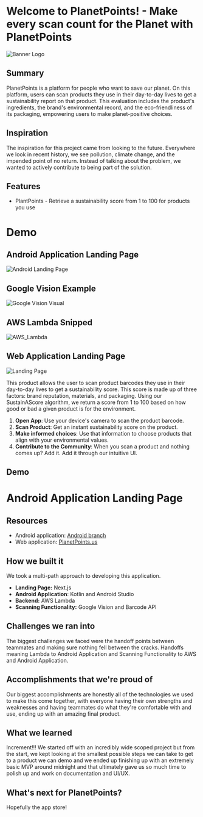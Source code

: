 # Welcome to PlanetPoints! - Make every scan count for the Planet with PlanetPoints

![Banner Logo](https://github.com/TheManWhoLikesToCode/PlanetPoints/blob/main/banner_logo.png)

## Summary

PlanetPoints is a platform for people who want to save our planet. On this platform, users can scan products they use in their day-to-day lives to get a sustainability report on that product. This evaluation includes the product's ingredients, the brand's environmental record, and the eco-friendliness of its packaging, empowering users to make planet-positive choices.

## Inspiration

The inspiration for this project came from looking to the future. Everywhere we look in recent history, we see pollution, climate change, and the impended point of no return. Instead of talking about the problem, we wanted to actively contribute to being part of the solution.

## Features

- PlantPoints - Retrieve a sustainability score from 1 to 100 for products you use

# Demo

## Android Application Landing Page
![Android Landing Page](https://github.com/TheManWhoLikesToCode/PlanetPoints/blob/main/android_applicaiton_demo.png)

## Google Vision Example
![Google Vision Visual](https://github.com/TheManWhoLikesToCode/PlanetPoints/blob/main/google_vision_demo.png)

## AWS Lambda Snipped
![AWS_Lambda](https://github.com/TheManWhoLikesToCode/PlanetPoints/blob/main/lambda_functions_demo.png)

## Web Application Landing Page
![Landing Page](https://github.com/TheManWhoLikesToCode/PlanetPoints/blob/main/webapp_demo.png)

This product allows the user to scan product barcodes they use in their day-to-day lives to get a sustainability score. This score is made up of three factors: brand reputation, materials, and packaging. Using our SustainAScore algorithm, we return a score from 1 to 100 based on how good or bad a given product is for the environment.

1. **Open App**: Use your device's camera to scan the product barcode.
2. **Scan Product**: Get an instant sustainability score on the product.
3. **Make informed choices**: Use that information to choose products that align with your environmental values.
4. **Contribute to the Community**: When you scan a product and nothing comes up? Add it. Add it through our intuitive UI.

## Demo

# Android Application Landing Page
## Resources

- Android application: [Android branch](https://github.com/TheManWhoLikesToCode/PlanetPoints/tree/android)
- Web application: [PlanetPoints.us](https://www.planetpoints.us/)

## How we built it

We took a multi-path approach to developing this application.
- **Landing Page:** Next.js
- **Android Application**: Kotlin and Android Studio
- **Backend:** AWS Lambda
- **Scanning Functionality:** Google Vision and Barcode API

## Challenges we ran into

The biggest challenges we faced were the handoff points between teammates and making sure nothing fell between the cracks. Handoffs meaning Lambda to Android Application and Scanning Functionality to AWS and Android Application.

## Accomplishments that we're proud of

Our biggest accomplishments are honestly all of the technologies we used to make this come together, with everyone having their own strengths and weaknesses and having teammates do what they're comfortable with and use, ending up with an amazing final product.

## What we learned

Increment!!! We started off with an incredibly wide scoped project but from the start, we kept looking at the smallest possible steps we can take to get to a product we can demo and we ended up finishing up with an extremely basic MVP around midnight and that ultimately gave us so much time to polish up and work on documentation and UI/UX.

## What's next for PlanetPoints?

Hopefully the app store!
